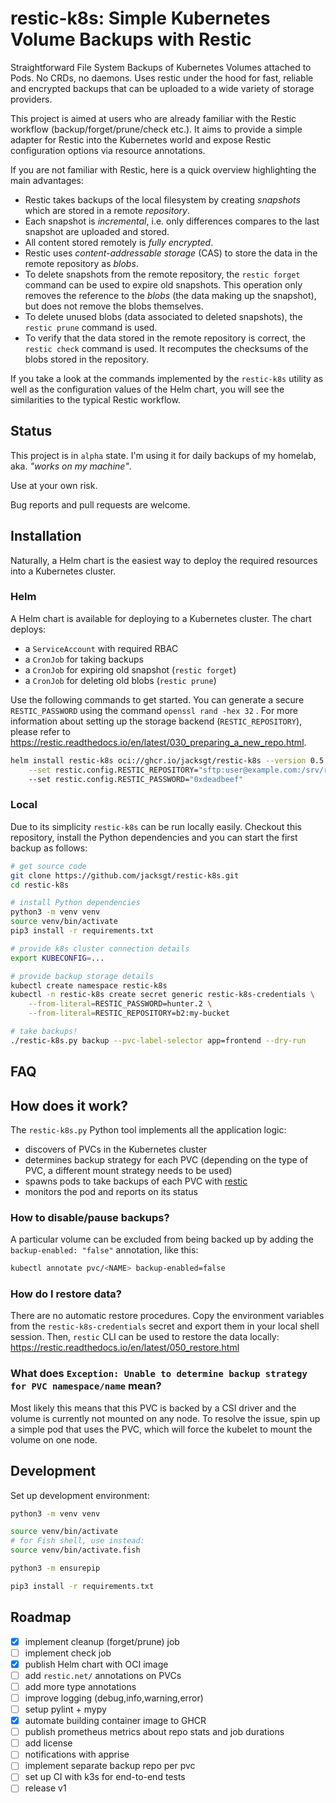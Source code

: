 # restic-k8s: Simple Kubernetes Volume Backups with Restic

Straightforward File System Backups of Kubernetes Volumes attached to Pods. No CRDs, no daemons.
Uses restic under the hood for fast, reliable and encrypted backups that can be uploaded to a wide variety of storage providers.

This project is aimed at users who are already familiar with the Restic workflow (backup/forget/prune/check etc.).
It aims to provide a simple adapter for Restic into the Kubernetes world and expose Restic configuration options via resource annotations.

If you are not familiar with Restic, here is a quick overview highlighting the main advantages:

* Restic takes backups of the local filesystem by creating *snapshots* which are stored in a remote *repository*.
* Each snapshot is *incremental*, i.e. only differences compares to the last snapshot are uploaded and stored.
* All content stored remotely is *fully encrypted*.
* Restic uses *content-addressable storage* (CAS) to store the data in the remote repository as *blobs*.
* To delete snapshots from the remote repository, the `restic forget` command can be used to expire old snapshots. This operation only removes the reference to the *blobs* (the data making up the snapshot), but does not remove the blobs themselves.
* To delete unused blobs (data associated to deleted snapshots), the `restic prune` command is used.
* To verify that the data stored in the remote repository is correct, the `restic check` command is used. It recomputes the checksums of the blobs stored in the repository.

If you take a look at the commands implemented by the `restic-k8s` utility as well as the configuration values of the Helm chart, you will see the similarities to the typical Restic workflow.

## Status

This project is in `alpha` state.
I'm using it for daily backups of my homelab, aka. *"works on my machine"*.

Use at your own risk.

Bug reports and pull requests are welcome.

## Installation

Naturally, a Helm chart is the easiest way to deploy the required resources into a Kubernetes cluster.

### Helm

A Helm chart is available for deploying to a Kubernetes cluster.
The chart deploys:

* a `ServiceAccount` with required RBAC
* a `CronJob` for taking backups
* a `CronJob` for expiring old snapshot (`restic forget`)
* a `CronJob` for deleting old blobs (`restic prune`)

Use the following commands to get started.
You can generate a secure `RESTIC_PASSWORD` using the command `openssl rand -hex 32` .
For more information about setting up the storage backend (`RESTIC_REPOSITORY`), please refer to <https://restic.readthedocs.io/en/latest/030_preparing_a_new_repo.html>.

```sh
helm install restic-k8s oci://ghcr.io/jacksgt/restic-k8s --version 0.5.0 \
    --set restic.config.RESTIC_REPOSITORY="sftp:user@example.com:/srv/restic-repo"
    --set restic.config.RESTIC_PASSWORD="0xdeadbeef"
```


### Local

Due to its simplicity `restic-k8s` can be run locally easily.
Checkout this repository, install the Python dependencies and you can start the first backup as follows:

```sh
# get source code
git clone https://github.com/jacksgt/restic-k8s.git
cd restic-k8s

# install Python dependencies
python3 -m venv venv
source venv/bin/activate
pip3 install -r requirements.txt

# provide k8s cluster connection details
export KUBECONFIG=...

# provide backup storage details
kubectl create namespace restic-k8s
kubectl -n restic-k8s create secret generic restic-k8s-credentials \
    --from-literal=RESTIC_PASSWORD=hunter.2 \
    --from-literal=RESTIC_REPOSITORY=b2:my-bucket

# take backups!
./restic-k8s.py backup --pvc-label-selector app=frontend --dry-run
```

## FAQ

## How does it work?

The `restic-k8s.py` Python tool implements all the application logic:

* discovers of PVCs in the Kubernetes cluster
* determines backup strategy for each PVC (depending on the type of PVC, a different mount strategy needs to be used)
* spawns pods to take backups of each PVC with [restic](https://github.com/restic/restic/)
* monitors the pod and reports on its status

### How to disable/pause backups?

A particular volume can be excluded from being backed up by adding the `backup-enabled: "false"` annotation, like this:

```sh
kubectl annotate pvc/<NAME> backup-enabled=false
```

### How do I restore data?

There are no automatic restore procedures.
Copy the environment variables from the `restic-k8s-credentials` secret and export them in your local shell session.
Then, `restic` CLI can be used to restore the data locally: <https://restic.readthedocs.io/en/latest/050_restore.html>

### What does `Exception: Unable to determine backup strategy for PVC namespace/name` mean?

Most likely this means that this PVC is backed by a CSI driver and the volume is currently not mounted on any node. To resolve the issue, spin up a simple pod that uses the PVC, which will force the kubelet to mount the volume on one node.

## Development

Set up development environment:

```sh
python3 -m venv venv

source venv/bin/activate
# for Fish shell, use instead:
source venv/bin/activate.fish

python3 -m ensurepip

pip3 install -r requirements.txt
```

## Roadmap

- [x] implement cleanup (forget/prune) job
- [ ] implement check job
- [x] publish Helm chart with OCI image
- [ ] add `restic.net/` annotations on PVCs
- [ ] add more type annotations
- [ ] improve logging (debug,info,warning,error)
- [ ] setup pylint + mypy
- [x] automate building container image to GHCR
- [ ] publish prometheus metrics about repo stats and job durations
- [ ] add license
- [ ] notifications with apprise
- [ ] implement separate backup repo per pvc
- [ ] set up CI with k3s for end-to-end tests
- [ ] release v1
